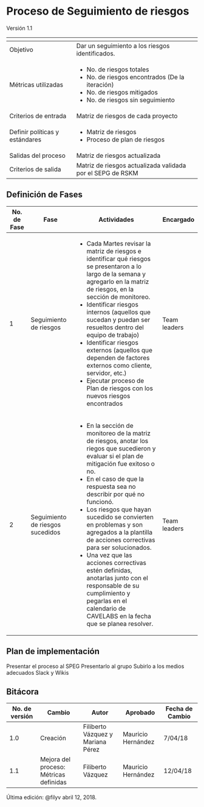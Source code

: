 # Proceso de Seguimiento de riesgos
Versión 1.1


[]() | []()  
--|--
Objetivo| Dar un seguimiento a los riesgos identificados.
Métricas utilizadas |<ul><li>No. de riesgos totales</li><li>No. de riesgos encontrados (De la iteración)</li><li>No. de riesgos mitigados</li><li>No. de riesgos sin seguimiento</li></ul>
Criterios de entrada | Matriz de riesgos de cada proyecto
Definir políticas y estándares |<ul><li>Matriz de riesgos</li><li>Proceso de plan de riesgos</li></ul>
Salidas del proceso | Matriz de riesgos actualizada
Criterios de salida | Matriz de riesgos actualizada validada por el SEPG de RSKM

## Definición de Fases
No. de Fase | Fase | Actividades | Encargado
------------|------|-------------|-----------
1 | Seguimiento de riesgos | <ul><li>Cada Martes revisar la matriz de riesgos e identificar qué riesgos se presentaron a lo largo de la semana y agregarlo en la matriz de riesgos, en la sección de monitoreo.</li><li> Identificar riesgos internos (aquellos que sucedan y puedan ser resueltos dentro del equipo de trabajo)</li><li> Identificar riesgos externos (aquellos que dependen de factores externos como cliente, servidor, etc.)</li><li> Ejecutar proceso de Plan de riesgos con los nuevos riesgos encontrados</li></ul> | Team leaders
2 | Seguimiento de riesgos sucedidos | <ul><li>En la sección de monitoreo de la matriz de riesgos, anotar los riegos que sucedieron y evaluar si el plan de mitigación fue exitoso o no.</li><li>En el caso de que la respuesta sea no describir por qué no funcionó.</li><li>Los riesgos que hayan sucedido se convierten en problemas y son agregados a la plantilla de acciones correctivas para ser solucionados.</li><li>Una vez que las acciones correctivas estén definidas, anotarlas junto con el responsable de su cumplimiento y pegarlas en el calendario de CAVELABS en la fecha que se planea resolver.</li></ul>| Team leaders

## Plan de implementación
Presentar el proceso al SPEG
Presentarlo al grupo 
Subirlo a los medios adecuados Slack y Wikis

## Bitácora
No. de versión | Cambio | Autor | Aprobado | Fecha de Cambio
---------------|--------|-------|----------|-----------------
1.0 | Creación | Filiberto Vázquez y Mariana Pérez | Mauricio Hernández| 7/04/18
1.1 | Mejora del proceso: Métricas definidas | Filiberto Vázquez | Mauricio Hernández| 12/04/18

Última edición: @filyv abril 12, 2018.
